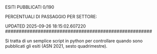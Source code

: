 ESITI PUBBLICATI 0/190 

PERCENTUALI DI PASSAGGIO PER SETTORE:

UPDATED 2025-09-26 18:15:02.607220
###################################################### 

Si tratta di un semplice script in python per controllare quando sono pubblicati gli esiti (ASN 2021, sesto quadrimestre).

